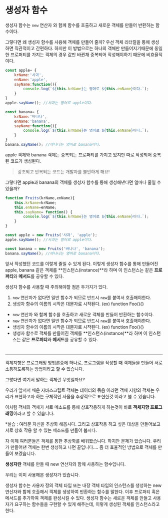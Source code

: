 # 생성자 함수
생성자 함수는 `new` 연산자 와 함께 함수를 호출하고 새로운 객체를 만들어 반환하는 함수이다. 

그렇다면 왜 생성자 함수를 사용해 객체를 만들어 줄까? 
우선 객체 리터럴을 통해 생성하면 직관적이고 간편하다. 하지만 이 방법으로는 하나의 객체만 만들어지기때문에 동일한 프로퍼티를 가지는 객체의 경우 값만 바뀐채 중복되어 작성해야하기 때문에 비효율적이다.

```js
const apple= {
    krName:'사과',
    enName:'apple',
    sayName:function(){
        console.log(`${this.krName}는 영어로 ${this.enName}이다.`);
    }
}
apple.sayName(); //사과는 영어로 apple이다.

const banana= {
    krName:'바나나',
    enName:'banana',
    sayName:function(){
        console.log(`${this.krName}는 영어로 ${this.enName}이다.`);
    }
}
banana.sayName(); //바나나는 영어로 banana이다.

```
apple 객체와 banana 객체는 중복되는 프로퍼티를 가지고 있지만 따로 작성되어 중복된 코드가 생성된다.

> 강조되고 반복되는 코드는 개발자를 불안하게 해요!

그렇다면 apple과 banana의 객체를 생성자 함수를 통해 생성해낸다면 얼마나 줄일 수 있을까?

```js
function Fruits(krName,enName){
    this.krName=krName;
    this.enName=enName;
    this.sayName= function() {
        console.log(`${this.krName}는 영어로 ${this.enName}이다.`);
    }
}

const apple = new Fruits('사과', 'apple');
apple.sayName(); //사과는 영어로 apple이다.

const banana = new Fruits('바나나', 'banana');
banana.sayName(); //바나나는 영어로 banana이다.
```
앞서 작성했던 코드를 이렇게 줄일 수 있게 된다. 이렇게 생성자 함수를 통해 만들어진 apple, banana 같은 객체를 **인스턴스(instance)**라 하며 이 인스턴스는 같은 **프로퍼티**와 **메서드**를 공유할 수 있다.

생성자 함수를 사용할 때 주의해야할 점은 두가지가 있다.
1. `new` 연산자가 없다면 일반 함수가 되므로 반드시 `new`를 붙여서 호출해야한다.
2. 생성자 함수의 이름의 시작은 대문자로 시작된다.
(ex) function Foo(){}


- `new` 연산자 와 함께 함수를 호출하고 새로운 객체를 만들어 반환하는 함수이다. 
- `new` 연산자가 없다면 일반 함수가 되므로 반드시 `new`를 붙여서 호출해야한다.
- 생성자 함수의 이름의 시작은 대문자로 시작된다.
(ex) function Foo(){}
- 생성자 함수로 객체를 만들어진 객체를 **인스턴스(instance)**라 하며 이 인스턴스는 같은 **프로퍼티**와 **메서드**를 공유할 수 있다.

#




--------------------------------


객체지향은 프로그래밍 방법론중에 하나로, 프로그램을 작성할 때 객체들을 만들어 서로 소통하도록하는 방법이라고 할 수 있습니다.

그렇다면 여기서 말하는 객체란 무엇일까요?

우리가 앞서서 배운 자바스크립트 객체는 데이터의 묶음 이라면 객체 지향의 객체는 우리가 표현하고자 하는 구체적인 사물을 추상적으로 표현한것 이라고 볼 수 있습니다.

이처럼 객체와 객체가 서로 메소드를 통해 상호작용하게 하는것이 바로 **객체지향 프로그래밍**이라고 할 수 있습니다.

*실습 : 여러분 자신을 추상화 해봅시다. 그리고 상호작용 하고 싶은 대상을 만들어보고 서로 상호 작용 할 수 있는 메소드를 만들어 봅시다.

자 이제 여러분들은 객체를 통한 추상화를 배워봤습니다.
하지만 문제가 있습니다. 우리가 만들어낸 객체는 한번 생성하고 나면 끝입니다….
좀 더 효율적인 방법으로 객체를 만들어 보겠습니다.

**생성자란** 객체를 만들 때 new 연산자와 함께 사용하는 함수입니다. 

우리는 이미 사용해본 생성자가 있습니다.

생성자 함수는 사용자 정의 객체 타입 또는 내장 객체 타입의 인스턴스를 생성하는 new 연산자와 함께 호출해서 객체를 생성하여 반환하는 함수를 말한다. 이후 프로퍼티 혹은 메서드를 추가하여 객체를 완성시킬 수 있다. 생성자 함수는 새로운 객체를 만들고 사용자가 요구하는 함수들을 구현할 수 있게 해주는데, 이렇게 생성된 객체를 인스턴스라고 한다.